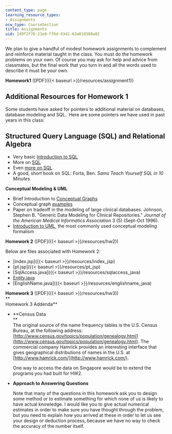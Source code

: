 ```yaml
---
content_type: page
learning_resource_types:
- Assignments
ocw_type: CourseSection
title: Assignments
uid: 2d9f2f76-21e8-ff6d-9341-63a018380a82
---
```


We plan to give a handful of modest homework assignments to complement and reinforce material taught in the class. You must do the homework problems on your own. Of course you may ask for help and advice from classmates, but the final work that you turn in and all the words used to describe it must be your own.

**Homework1** ([PDF]({{< baseurl >}}/resources/assignment1))

Additional Resources for Homework 1
-----------------------------------

Some students have asked for pointers to additional material on databases, database modeling and SQL.  Here are some pointers we have used in past years in this class:

Structured Query Language (SQL) and Relational Algebra
------------------------------------------------------

*   Very basic [Introduction to SQL](https://www.1keydata.com/sql/sql.html)
*   More on [SQL](http://www.sqlcourse2.com/)
*   Even [more on SQL](http://www.w3schools.com/default.asp)
*   A good, short book on SQL: Forta, Ben. _Sams Teach Yourself SQL in 10 Minutes_

**Conceptual Modeling & UML**

*   Brief Introduction to [Conceptual Graphs](http://conceptualgraphs.org/)
*   Conceptual graph [examples](http://users.bestweb.net/~sowa/cg/cgexampw.htm)
*   Paper on tradeoff in the modeling of large clinical databases. Johnson, Stephen B. "Generic Data Modeling for Clinical Repositories." _Journal of the American Medical Informatics Association_ 3 (5) (Sept-Oct 1996).
*   [Introduction to UML ](http://www.sparxsystems.com.au/UML_Tutorial.htm) the most commonly used conceptual modeling formalism

**Homework 2** ([PDF]({{< baseurl >}}/resources/hw2))

Below are files associated with Homework 2:

*   [index.jsp]({{< baseurl >}}/resources/index_jsp)
*   [pt.jsp]({{< baseurl >}}/resources/pt_jsp)
*   [SqlAccess.java]({{< baseurl >}}/resources/sqlaccess_java)
*   [Entity.java](/courses/health-sciences-and-technology/hst-950j-medical-computing-spring-2003/assignments/entity_java.txt)
*   [EnglishName.java]({{< baseurl >}}/resources/englishname_java)

**Homework 3** ([PDF]({{< baseurl >}}/resources/hw3))  
**  
Homework 3 Addenda**

*   **Census Data  
    **  
    The original source of the name frequency tables is the U.S. Census Bureau, at the following address: [http://www.census.gov/topics/population/genealogy.html](http://www.census.gov/topics/population/genealogy.html). The commercial company Hamrick provides an interesting interface that gives geographical distributions of names in the U.S. at [http://www.hamrick.com/](http://www.hamrick.com/).  
      
    One way to access the data on Singapore would be to extend the programs you had built for HW2. 
*   **Approach to Answering Questions**  
      
    Note that many of the questions in this homework ask you to design some method or to estimate something for which none of us is likely to have actual knowledge. I would like you to give actual numerical estimates in order to make sure you have thought through the problem, but you need to explain how you arrived at these in order to let us see your design or deduction process, because we have no way to check the accuracy of the number itself.